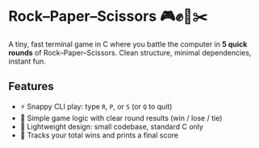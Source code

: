 # Rock–Paper–Scissors 🎮✊📄✂️

A tiny, fast terminal game in C where you battle the computer in **5 quick rounds** of Rock–Paper–Scissors. Clean structure, minimal dependencies, instant fun.

## Features
- ⚡️ Snappy CLI play: type `R`, `P`, or `S` (or `Q` to quit)
- 🧠 Simple game logic with clear round results (win / lose / tie)
- 🧩 Lightweight design: small codebase, standard C only
- 🧮 Tracks your total wins and prints a final score


